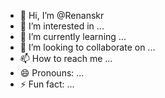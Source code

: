 - 👋 Hi, I’m @Renanskr
- 👀 I’m interested in ...
- 🌱 I’m currently learning ...
- 💞️ I’m looking to collaborate on ...
- 📫 How to reach me ...
- 😄 Pronouns: ...
- ⚡ Fun fact: ...

<!---
Renanskr/Renanskr is a ✨ special ✨ repository because its `README.md` (this file) appears on your GitHub profile.
You can click the Preview link to take a look at your changes.
--->
